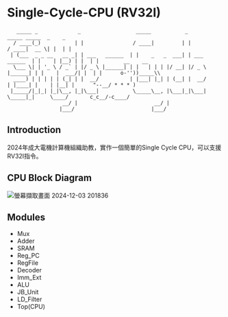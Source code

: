 # Single-Cycle-CPU (RV32I)
```
   _____ _             _                  _____           _                  _____ _____  _    _ 
  / ____(_)           | |                / ____|         | |                / ____|  __ \| |  | |  
 | (___  _ _ __   __ _| | ___   ______  | |    _   _  ___| | ___   ______  | |    | |__) | |  | |        __    __
  \___ \| | '_ \ / _` | |/ _ \ |______| | |   | | | |/ __| |/ _ \ |______| | |    |  ___/| |  | |      o-''))_____\\
  ____) | | | | | (_| | |  __/          | |___| |_| | (__| |  __/          | |____| |    | |__| |      "--__/ * * * )
 |_____/|_|_| |_|\__, |_|\___|           \_____\__, |\___|_|\___|           \_____|_|     \____/       c_c__/-c____/
                  __/ |                         __/ |                                            
                 |___/                         |___/                                             
```
## Introduction
2024年成大電機計算機組織助教，實作一個簡單的Single Cycle CPU，可以支援RV32I指令。
## CPU Block Diagram
![螢幕擷取畫面 2024-12-03 201836](https://github.com/user-attachments/assets/e13a081d-c61d-4d11-a335-bd8f0dc90f1a)
## Modules
- Mux
- Adder
- SRAM
- Reg_PC
- RegFile
- Decoder
- Imm_Ext
- ALU
- JB_Unit
- LD_Filter
- Top(CPU)
